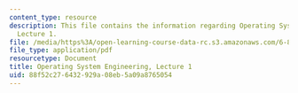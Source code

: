 ```yaml
---
content_type: resource
description: This file contains the information regarding Operating System Engineering,
  Lecture 1.
file: /media/https%3A/open-learning-course-data-rc.s3.amazonaws.com/6-828-operating-system-engineering-fall-2012/88f52c276432929a08eb5a09a8765054_MIT6_828F12_lec1_notes.pdf
file_type: application/pdf
resourcetype: Document
title: Operating System Engineering, Lecture 1
uid: 88f52c27-6432-929a-08eb-5a09a8765054
---
```


